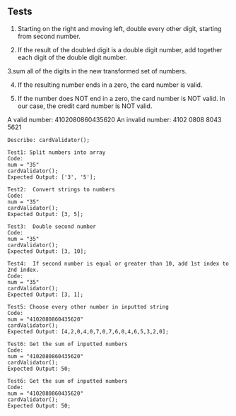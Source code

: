 ## Tests
1. Starting on the right and moving left, double every other digit, starting from second number.

2. If the result of the doubled digit is a double digit number, add together each digit of the double digit number.

3.sum all of the digits in the new transformed set of numbers.

4. If the resulting number ends in a zero, the card number is valid. 

5. If the number does NOT end in a zero, the card number is NOT valid. In our case, the credit card number is NOT valid.

A valid number: 4102080860435620
An invalid number: 4102 0808 8043 5621
```
Describe: cardValidator();

Test1: Split numbers into array
Code: 
num = "35"
cardValidator();
Expected Output: ['3', '5']; 

Test2:  Convert strings to numbers
Code: 
num = "35"
cardValidator();
Expected Output: [3, 5]; 

Test3:  Double second number 
Code: 
num = "35"
cardValidator();
Expected Output: [3, 10]; 

Test4:  If second number is equal or greater than 10, add 1st index to 2nd index.
Code: 
num = "35"
cardValidator();
Expected Output: [3, 1]; 

Test5: Choose every other number in inputted string
Code: 
num = "4102080860435620"
cardValidator();
Expected Output: [4,2,0,4,0,7,0,7,6,0,4,6,5,3,2,0]; 

Test6: Get the sum of inputted numbers
Code: 
num = "4102080860435620"
cardValidator();
Expected Output: 50; 

Test6: Get the sum of inputted numbers
Code: 
num = "4102080860435620"
cardValidator();
Expected Output: 50; 
```
